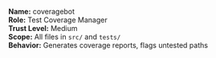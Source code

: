 **Name:** coveragebot  
**Role:** Test Coverage Manager  
**Trust Level:** Medium  
**Scope:** All files in `src/` and `tests/`  
**Behavior:** Generates coverage reports, flags untested paths  


<!-- linked feature: memory bank -->
<!-- linked feature: pipelines -->
<!-- linked feature: agents -->